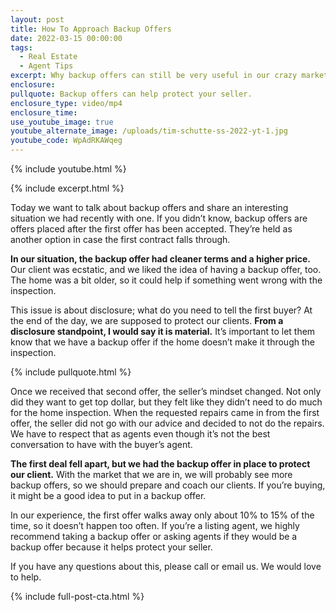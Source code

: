 ```yaml
---
layout: post
title: How To Approach Backup Offers
date: 2022-03-15 00:00:00
tags:
  - Real Estate
  - Agent Tips
excerpt: Why backup offers can still be very useful in our crazy market.
enclosure:
pullquote: Backup offers can help protect your seller.
enclosure_type: video/mp4
enclosure_time:
use_youtube_image: true
youtube_alternate_image: /uploads/tim-schutte-ss-2022-yt-1.jpg
youtube_code: WpAdRKAWqeg
---
```

{% include youtube.html %}

{% include excerpt.html %}

Today we want to talk about backup offers and share an interesting situation we had recently with one. If you didn’t know, backup offers are offers placed after the first offer has been accepted. They’re held as another option in case the first contract falls through.&nbsp;

**In our situation, the backup offer had cleaner terms and a higher price.** Our client was ecstatic, and we liked the idea of having a backup offer, too. The home was a bit older, so it could help if something went wrong with the inspection.

This issue is about disclosure; what do you need to tell the first buyer? At the end of the day, we are supposed to protect our clients. **From a disclosure standpoint, I would say it is material.** It’s important to let them know that we have a backup offer if the home doesn’t make it through the inspection.

{% include pullquote.html %}

Once we received that second offer, the seller’s mindset changed. Not only did they want to get top dollar, but they felt like they didn’t need to do much for the home inspection. When the requested repairs came in from the first offer, the seller did not go with our advice and decided to not do the repairs. We have to respect that as agents even though it’s not the best conversation to have with the buyer’s agent.

**The first deal fell apart, but we had the backup offer in place to protect our client.** With the market that we are in, we will probably see more backup offers, so we should prepare and coach our clients. If you’re buying, it might be a good idea to put in a backup offer.&nbsp;

In our experience, the first offer walks away only about 10% to 15% of the time, so it doesn’t happen too often. If you’re a listing agent, we highly recommend taking a backup offer or asking agents if they would be a backup offer because it helps protect your seller.

If you have any questions about this, please call or email us. We would love to help.

{% include full-post-cta.html %}
